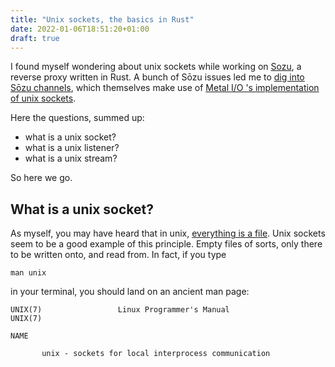 ```yaml
---
title: "Unix sockets, the basics in Rust"
date: 2022-01-06T18:51:20+01:00
draft: true
---
```


I found myself wondering about unix sockets
while working on [Sozu](https://github.com/sozu-proxy/sozu),
a reverse proxy written in Rust.
A bunch of Sōzu issues led me to
[dig into Sōzu channels](https://github.com/Keksoj/stream_stuff_on_a_sozu_channel),
which themselves make use of
[Metal I/O 's implementation of unix sockets](https://tokio-rs.github.io/mio/doc/mio/net/struct.UnixListener.html).

Here the questions, summed up:

-   what is a unix socket?
-   what is a unix listener?
-   what is a unix stream?

So here we go.

## What is a unix socket?

As myself, you may have heard that in unix,
[everything is a file](https://www.wikiwand.com/en/Everything_is_a_file).
Unix sockets seem to be a good example of this principle.
Empty files of sorts, only there to be written onto, and read from.
In fact, if you type

    man unix

in your terminal, you should land on an ancient man page:

```
UNIX(7)                 Linux Programmer's Manual                UNIX(7)

NAME

       unix - sockets for local interprocess communication
```


